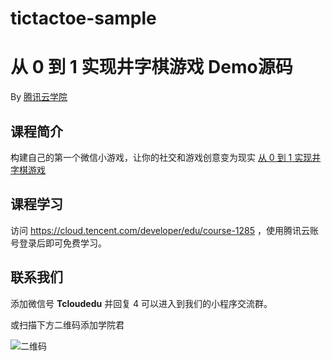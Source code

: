 # tictactoe-sample
# 从 0 到 1 实现井字棋游戏 Demo源码

By [腾讯云学院](https://cloud.tencent.com/developer/edu)

## 课程简介

构建自己的第一个微信小游戏，让你的社交和游戏创意变为现实 [从 0 到 1 实现井字棋游戏](https://cloud.tencent.com/developer/edu/course-1285)

## 课程学习
访问 https://cloud.tencent.com/developer/edu/course-1285 ，使用腾讯云账号登录后即可免费学习。

## 联系我们

添加微信号 **Tcloudedu** 并回复 4 可以进入到我们的小程序交流群。

或扫描下方二维码添加学院君

![二维码](https://ws2.sinaimg.cn/large/006tNc79ly1ftdrknbus3j30iq0owq3y.jpg)
